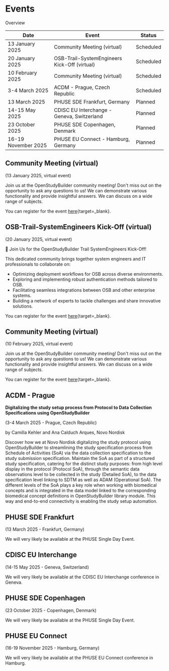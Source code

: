 # Events

Overview

Date | Event | Status 
-- | -- | --
13 January 2025 | Community Meeting (virtual) | Scheduled
20 January 2025 | OSB-Trail-SystemEngineers Kick-Off (virtual) | Scheduled
10 February 2025 | Community Meeting (virtual) | Scheduled
3-4 March 2025 | ACDM - Prague, Czech Republic | Scheduled
13 March 2025 | PHUSE SDE Frankfurt, Germany | Planned
14-15 May 2025 | CDISC EU Interchange - Geneva, Switzerland | Planned
23 October  2025 | PHUSE SDE Copenhagen, Denmark | Planned
16-19 November 2025 | PHUSE EU Connect - Hamburg, Germany | Planned

## Community Meeting (virtual)

(13 January 2025, virtual event)

Join us at the OpenStudyBuilder community meeting! Don't miss out on the opportunity to ask any questions to us! We can demonstrate various functionality and provide insightful answers. We can discuss on a wide range of subjects.

You can register for the event [here](https://www.linkedin.com/events/openstudybuildercommunitymeetin7268190319735717888/){target=_blank}.

## OSB-Trail-SystemEngineers Kick-Off (virtual)

(20 January 2025, virtual event)

🚀 Join Us for the OpenStudyBuilder Trail SystemEngineers Kick-Off!

This dedicated community brings together system engineers and IT professionals to collaborate on:

- Optimizing deployment workflows for OSB across diverse environments.
- Exploring and implementing robust authentication methods tailored to OSB.
- Facilitating seamless integrations between OSB and other enterprise systems.
- Building a network of experts to tackle challenges and share innovative solutions.

You can register for the event [here](https://events.teams.microsoft.com/event/b010007c-6c05-4466-ba50-39b90eae472d@078244a1-de67-4c9e-9088-986d7f110a37){target=_blank}.

## Community Meeting (virtual)

(10 February 2025, virtual event)

Join us at the OpenStudyBuilder community meeting! Don't miss out on the opportunity to ask any questions to us! We can demonstrate various functionality and provide insightful answers. We can discuss on a wide range of subjects.

You can register for the event [here](https://www.linkedin.com/events/openstudybuildercommunitymeetin7268191439077924864/){target=_blank}.

## ACDM - Prague

**Digitalizing the study setup process from Protocol to Data Collection Specifications using OpenStudyBuilder**

(3-4 March 2025 - Prague, Czech Republic)

by Camilla Kehler and Ana Calduch Arques, Novo Nordisk

Discover how we at Novo Nordisk digitalizing the study protocol using OpenStudyBuilder to streamlining the study specification process from Schedule of Activities (SoA) via the data collection specification to the study submission specification. Maintain the SoA as part of a structured study specification, catering for the distinct study purposes: from high level display in the protocol (Protocol SoA), through the semantic data observations level to be collected in the study (Detailed SoA), to the data specification level linking to SDTM as well as ADAM (Operational SoA). The different levels of the SoA plays a key role when working with biomedical concepts and is integrated in the data model linked to the corresponding biomedical concept definitions in OpenStudyBuilder library module. This way and end-to-end connectivity is enabling the study setup automation.

## PHUSE SDE Frankfurt

(13 March 2025 - Frankfurt, Germany)

We will very likely be available at the PHUSE Single Day Event.

## CDISC EU Interchange 

(14-15 May 2025 - Geneva, Switzerland)

We will very likely be available at the CDISC EU Interchange conference in Geneva.

## PHUSE SDE Copenhagen

(23 October  2025 - Copenhagen, Denmark)

We will very likely be available at the PHUSE Single Day Event.

## PHUSE EU Connect

(16-19 November 2025 - Hamburg, Germany)

We will very likely be available at the PHUSE EU Connect conference in Hamburg.